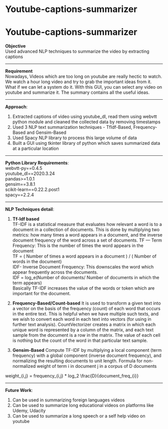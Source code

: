 # Youtube-captions-summarizer
# Youtube-captions-summarizer
**Objective** <br />Used advanced NLP techniques to summarize the video by extracting captions
*****
**Requirement** <br />
Nowadays, Videos which are too long on youtube are really hectic to watch. We watch a hour long video and try to grab the important ideas from it. What if we can let a system do it. With this GUI, you can select any video on youtube and summarize it. The summary contains all the useful ideas. 
*****

**Approach**:

1. Extracted captions of video using youtube_dl, read them using webvtt python module and cleaned the collected data by removing timestamps<br />
2. Used 3 NLP text summarization techniques - TfIdf-Based, Frequency-Based and Gensim-Based<br />
3. Used Spacy NLP library to process this large volume of data <br />
4. Built a GUI using tkinter library of python which saves summarized data at a particular location<br />
*****
**Python Library Requirements**:<br />
webvtt-py==0.4.5<br />
youtube_dl==2020.3.24<br />
pandas>=1.0.1<br />
gensim==3.8.1<br />
scikit-learn==0.22.2.post1<br />
spacy==2.2.4<br />
*****
**NLP Techniques detail**:
1. **Tf-Idf based** <br />TF-IDF is a statistical measure that evaluates how relevant a word is to a document in a collection of documents. This is done by multiplying two metrics: how many times a word appears in a document, and the inverse document frequency of the word across a set of documents.
TF — Term Frequency: This is the number of times the word appears in the document<br />
TF = ( Number of times a word appears in a document ) / ( Number of words in the document)<br />
IDF- Inverse Document Frequency: This downscales the word which appear frequently across the documents.<br />
IDF = log_e(Number of documents/ Number of documents in which the term appears)<br />
Basically TF-IDF increases the value of the words or token which are important for the document.<br />

2. **Frequency-Based/Count-based** It is used to transform a given text into a vector on the basis of the frequency (count) of each word that occurs in the entire text. This is helpful when we have multiple such texts, and we wish to convert each word in each text into vectors (for using in further text analysis). CountVectorizer creates a matrix in which each unique word is represented by a column of the matrix, and each text sample from the document is a row in the matrix. The value of each cell is nothing but the count of the word in that particular text sample. 
3. **Gensim-Based** Compute TF-IDF by multiplying a local component (term frequency) with a global component (inverse document frequency), and normalizing the resulting documents to unit length. Formula for non-normalized weight of term i in document j in a corpus of D documents

weight_{i,j} = frequency_{i,j} * log_2 \frac{D}{document\_freq_{i}}

*****
**Future Work**:
1. Can be used in summarizing foreign languages videos<br />
2. Can be used to summarize long educational videos on platforms like Udemy, Udacity<br />
3. Can be used to summarize a long speech or a self help video on youtube<br />
